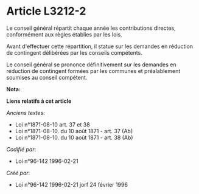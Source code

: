 # Article L3212-2

Le conseil général répartit chaque année les contributions directes, conformément aux règles établies par les lois.

Avant d'effectuer cette répartition, il statue sur les demandes en réduction de contingent délibérées par les conseils
compétents.

Le conseil général se prononce définitivement sur les demandes en réduction de contingent formées par les communes et
préalablement soumises au conseil compétent.

**Nota:**



**Liens relatifs à cet article**

_Anciens textes_:

  - Loi n°1871-08-10 art. 37 et 38
  - Loi n°1871-08-10. du 10 août 1871 - art. 37 (Ab)
  - Loi n°1871-08-10. du 10 août 1871 - art. 38 (Ab)

_Codifié par_:

  - Loi n°96-142 1996-02-21

_Créé par_:

  - Loi n°96-142 1996-02-21 jorf 24 février 1996
